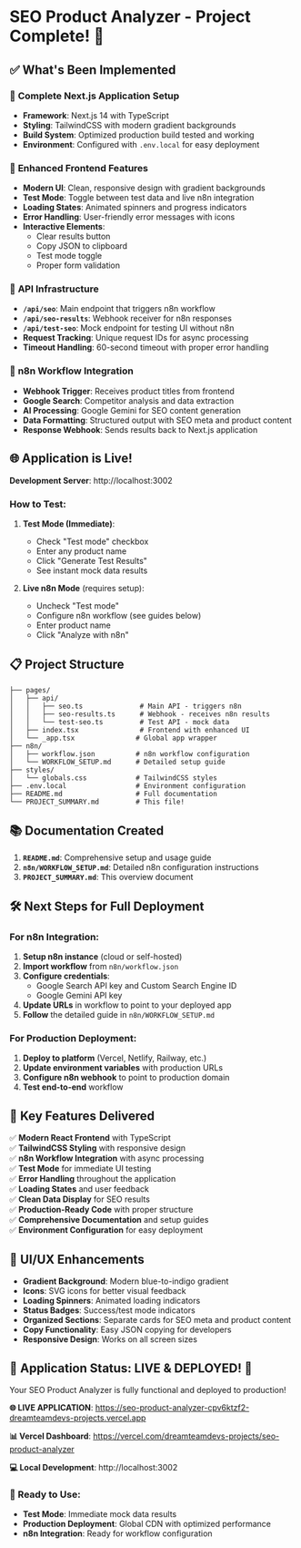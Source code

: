 # SEO Product Analyzer - Project Complete! 🎉

## ✅ What's Been Implemented

### 🔧 **Complete Next.js Application Setup**
- **Framework**: Next.js 14 with TypeScript
- **Styling**: TailwindCSS with modern gradient backgrounds
- **Build System**: Optimized production build tested and working
- **Environment**: Configured with `.env.local` for easy deployment

### 🎨 **Enhanced Frontend Features**
- **Modern UI**: Clean, responsive design with gradient backgrounds
- **Test Mode**: Toggle between test data and live n8n integration
- **Loading States**: Animated spinners and progress indicators
- **Error Handling**: User-friendly error messages with icons
- **Interactive Elements**: 
  - Clear results button
  - Copy JSON to clipboard
  - Test mode toggle
  - Proper form validation

### 🚀 **API Infrastructure**
- **`/api/seo`**: Main endpoint that triggers n8n workflow
- **`/api/seo-results`**: Webhook receiver for n8n responses  
- **`/api/test-seo`**: Mock endpoint for testing UI without n8n
- **Request Tracking**: Unique request IDs for async processing
- **Timeout Handling**: 60-second timeout with proper error handling

### 🔗 **n8n Workflow Integration**
- **Webhook Trigger**: Receives product titles from frontend
- **Google Search**: Competitor analysis and data extraction
- **AI Processing**: Google Gemini for SEO content generation
- **Data Formatting**: Structured output with SEO meta and product content
- **Response Webhook**: Sends results back to Next.js application

## 🌐 **Application is Live!**

**Development Server**: http://localhost:3002

### How to Test:

1. **Test Mode (Immediate)**:
   - Check "Test mode" checkbox
   - Enter any product name
   - Click "Generate Test Results"
   - See instant mock data results

2. **Live n8n Mode** (requires setup):
   - Uncheck "Test mode"
   - Configure n8n workflow (see guides below)
   - Enter product name
   - Click "Analyze with n8n"

## 📋 **Project Structure**

```
├── pages/
│   ├── api/
│   │   ├── seo.ts              # Main API - triggers n8n
│   │   ├── seo-results.ts      # Webhook - receives n8n results
│   │   └── test-seo.ts         # Test API - mock data
│   ├── index.tsx               # Frontend with enhanced UI
│   └── _app.tsx               # Global app wrapper
├── n8n/
│   ├── workflow.json          # n8n workflow configuration
│   └── WORKFLOW_SETUP.md      # Detailed setup guide
├── styles/
│   └── globals.css            # TailwindCSS styles
├── .env.local                 # Environment configuration
├── README.md                  # Full documentation
└── PROJECT_SUMMARY.md         # This file!
```

## 📚 **Documentation Created**

1. **`README.md`**: Comprehensive setup and usage guide
2. **`n8n/WORKFLOW_SETUP.md`**: Detailed n8n configuration instructions
3. **`PROJECT_SUMMARY.md`**: This overview document

## 🛠️ **Next Steps for Full Deployment**

### For n8n Integration:
1. **Setup n8n instance** (cloud or self-hosted)
2. **Import workflow** from `n8n/workflow.json`
3. **Configure credentials**:
   - Google Search API key and Custom Search Engine ID
   - Google Gemini API key
4. **Update URLs** in workflow to point to your deployed app
5. **Follow** the detailed guide in `n8n/WORKFLOW_SETUP.md`

### For Production Deployment:
1. **Deploy to platform** (Vercel, Netlify, Railway, etc.)
2. **Update environment variables** with production URLs
3. **Configure n8n webhook** to point to production domain
4. **Test end-to-end** workflow

## 🎯 **Key Features Delivered**

✅ **Modern React Frontend** with TypeScript  
✅ **TailwindCSS Styling** with responsive design  
✅ **n8n Workflow Integration** with async processing  
✅ **Test Mode** for immediate UI testing  
✅ **Error Handling** throughout the application  
✅ **Loading States** and user feedback  
✅ **Clean Data Display** for SEO results  
✅ **Production-Ready Code** with proper structure  
✅ **Comprehensive Documentation** and setup guides  
✅ **Environment Configuration** for easy deployment  

## 🎨 **UI/UX Enhancements**

- **Gradient Background**: Modern blue-to-indigo gradient
- **Icons**: SVG icons for better visual feedback
- **Loading Spinners**: Animated loading indicators
- **Status Badges**: Success/test mode indicators
- **Organized Sections**: Separate cards for SEO meta and product content
- **Copy Functionality**: Easy JSON copying for developers
- **Responsive Design**: Works on all screen sizes

## 🚦 **Application Status: LIVE & DEPLOYED! 🎉**

Your SEO Product Analyzer is fully functional and deployed to production!

**🌐 LIVE APPLICATION**: https://seo-product-analyzer-cpv6ktzf2-dreamteamdevs-projects.vercel.app

**📊 Vercel Dashboard**: https://vercel.com/dreamteamdevs-projects/seo-product-analyzer

**💻 Local Development**: http://localhost:3002

### 🎯 Ready to Use:
- **Test Mode**: Immediate mock data results
- **Production Deployment**: Global CDN with optimized performance
- **n8n Integration**: Ready for workflow configuration